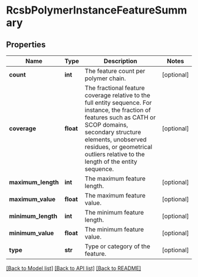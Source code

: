 # RcsbPolymerInstanceFeatureSummary

## Properties
Name | Type | Description | Notes
------------ | ------------- | ------------- | -------------
**count** | **int** | The feature count per polymer chain. | [optional] 
**coverage** | **float** | The fractional feature coverage relative to the full entity sequence.  For instance, the fraction of features such as CATH or SCOP domains, secondary structure elements,  unobserved residues, or geometrical outliers relative to the length of the entity sequence. | [optional] 
**maximum_length** | **int** | The maximum feature length. | [optional] 
**maximum_value** | **float** | The maximum feature value. | [optional] 
**minimum_length** | **int** | The minimum feature length. | [optional] 
**minimum_value** | **float** | The minimum feature value. | [optional] 
**type** | **str** | Type or category of the feature. | [optional] 

[[Back to Model list]](../README.md#documentation-for-models) [[Back to API list]](../README.md#documentation-for-api-endpoints) [[Back to README]](../README.md)

